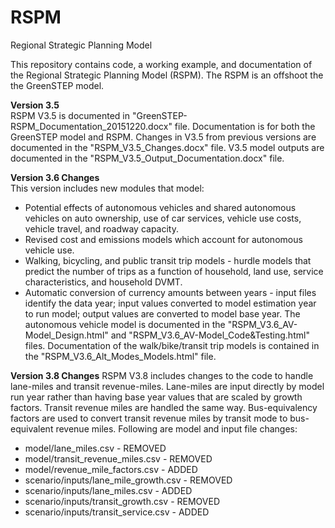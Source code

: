 # RSPM
Regional Strategic Planning Model

This repository contains code, a working example, and documentation of the Regional Strategic Planning Model (RSPM). The RSPM is an offshoot the the GreenSTEP model. 

**Version 3.5**  
RSPM V3.5 is documented in "GreenSTEP-RSPM_Documentation_20151220.docx" file. Documentation is for both the GreenSTEP model and RSPM. Changes in V3.5 from previous versions are documented in the "RSPM_V3.5_Changes.docx" file. V3.5 model outputs are documented in the "RSPM_V3.5_Output_Documentation.docx" file.

**Version 3.6 Changes**  
This version includes new modules that model:  
- Potential effects of autonomous vehicles and shared autonomous vehicles on auto ownership, use of car services, vehicle use costs, vehicle travel, and roadway capacity.
- Revised cost and emissions models which account for autonomous vehicle use.  
- Walking, bicycling, and public transit trip models - hurdle models that predict the number of trips as a function of household, land use, service characteristics, and household DVMT.
- Automatic conversion of currency amounts between years - input files identify the data year; input values converted to model estimation year to run model; output values are converted to model base year.
The autonomous vehicle model is documented in the "RSPM_V3.6_AV-Model_Design.html" and "RSPM_V3.6_AV-Model_Code&Testing.html" files. Documentation of the walk/bike/transit trip models is contained in the "RSPM_V3.6_Alt_Modes_Models.html" file.

**Version 3.8 Changes**
RSPM V3.8 includes changes to the code to handle lane-miles and transit revenue-miles. Lane-miles are input directly by model run year rather than having base year values that are scaled by growth factors. Transit revenue miles are handled the same way. Bus-equivalency factors are used to convert transit revenue miles by transit mode to bus-equivalent revenue miles. Following are model and input file changes:
- model/lane_miles.csv - REMOVED
- model/transit_revenue_miles.csv - REMOVED
- model/revenue_mile_factors.csv - ADDED
- scenario/inputs/lane_mile_growth.csv - REMOVED
- scenario/inputs/lane_miles.csv - ADDED
- scenario/inputs/transit_growth.csv - REMOVED
- scenario/inputs/transit_service.csv - ADDED
